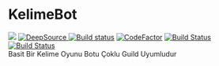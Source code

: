 # KelimeBot
<a href="https://www.codacy.com/gh/SadMap/KelimeBot/dashboard?utm_source=github.com&amp;utm_medium=referral&amp;utm_content=SadMap/KelimeBot&amp;utm_campaign=Badge_Grade"><img src="https://app.codacy.com/project/badge/Grade/042eb3a0849c4b4a8c65c7aaf55d4a37"/></a>
<a href="https://deepsource.io/gh/SadMap/KelimeBot/?ref=repository-badge" target="_blank"><img alt="DeepSource" title="DeepSource" src="https://deepsource.io/gh/SadMap/KelimeBot.svg/?label=active+issues&show_trend=true"/>
[![Build status](https://ci.appveyor.com/api/projects/status/gxy0e821yt3kyl59?svg=true)](https://ci.appveyor.com/project/SadMap/kelimebot)
<a href="https://www.codefactor.io/repository/github/sadmap/kelimebot"><img src="https://www.codefactor.io/repository/github/sadmap/kelimebot/badge" alt="CodeFactor" /></a>
</a>
[![Build Status](https://travis-ci.com/SadMap/KelimeBot.svg?branch=main)](https://travis-ci.com/SadMap/KelimeBot)
[![Build Status](https://dev.azure.com/rerdupufyu/rerdupufyu/_apis/build/status/SadMap.KelimeBot?branchName=main)](https://dev.azure.com/rerdupufyu/rerdupufyu/_build/latest?definitionId=1&branchName=main) <br />
Basit Bir Kelime Oyunu Botu Çoklu Guild Uyumludur
